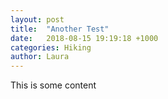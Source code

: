 ```yaml
---
layout: post
title:  "Another Test"
date:   2018-08-15 19:19:18 +1000
categories: Hiking
author: Laura
---
```


This is some content